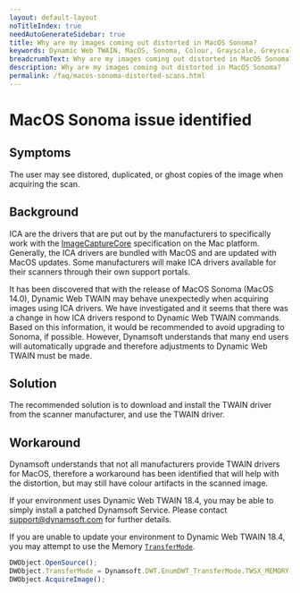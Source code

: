 ```yaml
---
layout: default-layout
noTitleIndex: true
needAutoGenerateSidebar: true
title: Why are my images coming out distorted in MacOS Sonoma?
keywords: Dynamic Web TWAIN, MacOS, Sonoma, Colour, Grayscale, Greyscale, distorted
breadcrumbText: Why are my images coming out distorted in MacOS Sonoma?
description: Why are my images coming out distorted in MacOS Sonoma?
permalink: /faq/macos-sonoma-distorted-scans.html
---
```


# MacOS Sonoma issue identified

## Symptoms
The user may see distored, duplicated, or ghost copies of the image when acquiring the scan.

## Background
ICA are the drivers that are put out by the manufacturers to specifically work with the [ImageCaptureCore](https://developer.apple.com/documentation/imagecapturecore) specification on the Mac platform. Generally, the ICA drivers are bundled with MacOS and are updated with MacOS updates. Some manufacturers will make ICA drivers available for their scanners through their own support portals. 

It has been discovered that with the release of MacOS Sonoma (MacOS 14.0), Dynamic Web TWAIN may behave unexpectedly when acquiring images using ICA drivers. We have investigated and it seems that there was a change in how ICA drivers respond to Dynamic Web TWAIN commands. Based on this information, it would be recommended to avoid upgrading to Sonoma, if possible. However, Dynamsoft understands that many end users will automatically upgrade and therefore adjustments to Dynamic Web TWAIN must be made.

## Solution
The recommended solution is to download and install the TWAIN driver from the scanner manufacturer, and use the TWAIN driver.

## Workaround
Dynamsoft understands that not all manufacturers provide TWAIN drivers for MacOS, therefore a workaround has been identified that will help with the distortion, but may still have colour artifacts in the scanned image.

If your environment uses Dynamic Web TWAIN 18.4, you may be able to simply install a patched Dynamsoft Service. Please contact [support@dynamsoft.com](mailto:support@dynamsoft.com) for further details.

If you are unable to update your environment to Dynamic Web TWAIN 18.4, you may attempt to use the Memory [`TransferMode`]({{site.info}api/api/WebTwain_Acquire.html#transfermode).

```javascript
DWObject.OpenSource();
DWObject.TransferMode = Dynamsoft.DWT.EnumDWT_TransferMode.TWSX_MEMORY;
DWObject.AcquireImage();
```